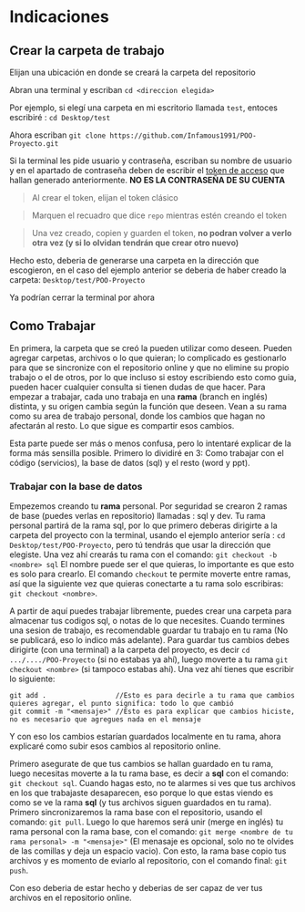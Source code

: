 # Indicaciones
## Crear la carpeta de trabajo
Elijan una ubicación en donde se creará la carpeta del repositorio

Abran una terminal y escriban `cd <direccion elegida>`

Por ejemplo, si elegí una carpeta en mi escritorio llamada `test`, entoces escribiré : `cd Desktop/test`

Ahora escriban `git clone https://github.com/Infamous1991/POO-Proyecto.git`

Si la terminal les pide usuario y contraseña, escriban su nombre de usuario y en el apartado de contraseña deben de escribir el [token de acceso](https://github.com/settings/tokens) que hallan generado anteriormente. **NO ES LA CONTRASEÑA DE SU CUENTA**
>Al crear el token, elijan el token clásico

>Marquen el recuadro que dice `repo` mientras estén creando el token

>Una vez creado, copien y guarden el token, **no podran volver a verlo otra vez (y si lo olvidan tendrán que crear otro nuevo)**

Hecho esto, deberia de generarse una carpeta en la dirección que escogieron, en el caso del ejemplo anterior se deberia de haber creado la carpeta: `Desktop/test/POO-Proyecto`

Ya podrían cerrar la terminal por ahora

## Como Trabajar
En primera, la carpeta que se creó la pueden utilizar como deseen. Pueden agregar carpetas, archivos o lo que quieran; lo complicado es gestionarlo para que se sincronize con el repositorio online y que no elimine su propio trabajo o el de otros, por lo que incluso si estoy escribiendo esto como guia, pueden hacer cualquier consulta si tienen dudas de que hacer.
Para empezar a trabajar, cada uno trabaja en una **rama** (branch en inglés) distinta, y su origen cambia según la función que deseen. Vean a su rama como su area de trabajo personal, donde los cambios que hagan no afectarán al resto. Lo que sigue es compartir esos cambios.

Esta parte puede ser más o menos confusa, pero lo intentaré explicar de la forma más sensilla posible. Primero lo dividiré en 3: Como trabajar con el código (servicios), la base de datos (sql) y el resto (word y ppt).
### Trabajar con la base de datos
Empezemos creando tu **rama** personal. Por seguridad se crearon 2 ramas de base (puedes verlas en repositorio) llamadas : sql y dev. Tu rama personal partirá de la rama sql, por lo que primero deberas dirigirte a la carpeta del proyecto con la terminal, usando el ejemplo anterior sería : `cd Desktop/test/POO-Proyecto`, pero tú tendrás que usar la dirección que elegiste. Una vez ahí crearás tu rama con el comando: `git checkout -b <nombre> sql` El nombre puede ser el que quieras, lo importante es que esto es solo para crearlo. El comando `checkout` te permite moverte entre ramas, así que la siguiente vez que quieras conectarte a tu rama solo escribiras: `git checkout <nombre>`.

A partir de aquí puedes trabajar libremente, puedes crear una carpeta para almacenar tus codigos sql, o notas de lo que necesites. Cuando termines una sesion de trabajo, es recomendable guardar tu trabajo en tu rama (No se publicará, eso lo indico más adelante). Para guardar tus cambios debes dirigirte (con una terminal) a la carpeta del proyecto, es decir `cd .../..../POO-Proyecto` (si no estabas ya ahí), luego moverte a tu rama `git checkout <nombre>` (si tampoco estabas ahí). Una vez ahí tienes que escribir lo siguiente:
```
git add .                 //Esto es para decirle a tu rama que cambios quieres agregar, el punto significa: todo lo que cambió
git commit -m "<mensaje>" //Esto es para explicar que cambios hiciste, no es necesario que agregues nada en el mensaje
```
Y con eso los cambios estarían guardados localmente en tu rama, ahora explicaré como subir esos cambios al repositorio online.

Primero asegurate de que tus cambios se hallan guardado en tu rama, luego necesitas moverte a la tu rama base, es decir a **sql** con el comando: `git checkout sql`. Cuando hagas esto, no te alarmes si ves que tus archivos en los que trabajaste desaparecen, eso porque lo que estas viendo es como se ve la rama **sql** (y tus archivos siguen guardados en tu rama). Primero sincronizaremos la rama base con el repositorio, usando el comando: `git pull`. Luego lo que haremos será unir (merge en inglés) tu rama personal con la rama base, con el comando: `git merge <nombre de tu rama personal> -m "<mensaje>"` (El menasaje es opcional, solo no te olvides de las comillas y deja un espacio vacio). Con esto, la rama base copio tus archivos y es momento de eviarlo al repositorio, con el comando final: `git push`. 

Con eso deberia de estar hecho y deberias de ser capaz de ver tus archivos en el repositorio online.
